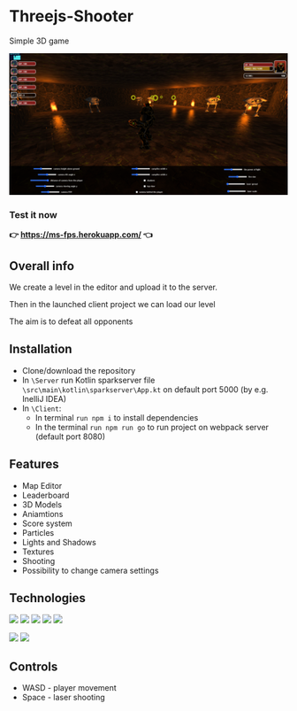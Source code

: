 # Threejs-Shooter
Simple 3D game

![look](img/look.png)


### Test it now 
**👉 https://ms-fps.herokuapp.com/ 👈**


##  Overall info

We create a level in the editor and upload it to the server.

Then in the launched client project we can load our level

The aim is to defeat all opponents

## Installation

 - Clone/download the repository
 - In `\Server` run Kotlin sparkserver file `\src\main\kotlin\sparkserver\App.kt` on default port 5000 (by e.g. InelliJ IDEA)
 - In `\Client`:
   - In terminal `run npm i` to install dependencies
   - In the terminal `run npm run go` to run project on webpack server (default port 8080)
    

## Features

- Map Editor
- Leaderboard
- 3D Models
- Aniamtions
- Score system
- Particles
- Lights and Shadows
- Textures
- Shooting
- Possibility to change camera settings

## Technologies

<p>
 <img src="https://img.shields.io/badge/Three.js-000000?logo=Three.js&logoColor=white&style=for-the-badge" /> 
 <img src="https://img.shields.io/badge/JavaScript-F7DF1E?logo=JavaScript&logoColor=black&style=for-the-badge" /> 
 <img src="https://img.shields.io/badge/HTML5-E34F26?logo=HTML5&logoColor=white&style=for-the-badge" /> 
 <img src="https://img.shields.io/badge/CSS3-1572B6?logo=CSS3&logoColor=white&style=for-the-badge" /> 
 <img src="https://img.shields.io/badge/Webpack-8DD6F9?logo=Webpack&logoColor=black&style=for-the-badge" /> 
</p>
<p>
 <img src="https://img.shields.io/badge/Kotlin-7F52FF?logo=Kotlin&logoColor=white&style=for-the-badge" /> 
 <img src="https://img.shields.io/badge/PostgreSQL-4169E1?logo=PostgreSQL&logoColor=white&style=for-the-badge" />
</p>


## Controls

- WASD - player movement
- Space - laser shooting

